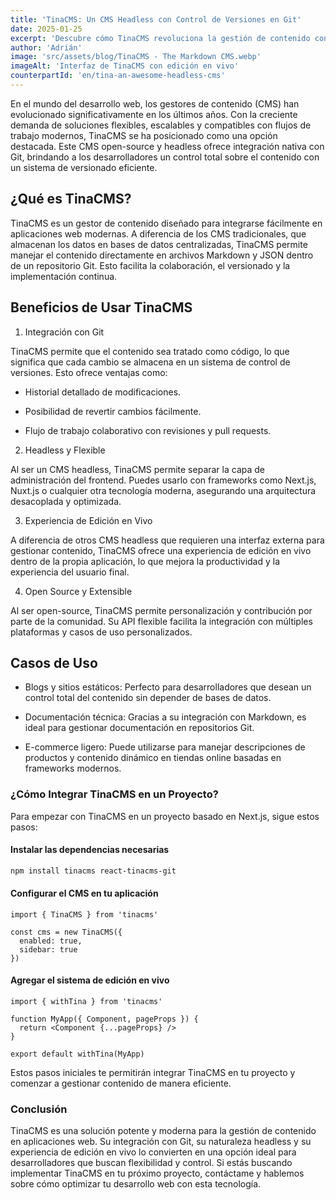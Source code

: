 ```yaml
---
title: 'TinaCMS: Un CMS Headless con Control de Versiones en Git'
date: 2025-01-25
excerpt: 'Descubre cómo TinaCMS revoluciona la gestión de contenido con su enfoque headless, integración con Git y control de versiones.'
author: 'Adrián'
image: 'src/assets/blog/TinaCMS - The Markdown CMS.webp'
imageAlt: 'Interfaz de TinaCMS con edición en vivo'
counterpartId: 'en/tina-an-awesome-headless-cms'
---
```


En el mundo del desarrollo web, los gestores de contenido (CMS) han evolucionado significativamente en los últimos años. Con la creciente demanda de soluciones flexibles, escalables y compatibles con flujos de trabajo modernos, TinaCMS se ha posicionado como una opción destacada. Este CMS open-source y headless ofrece integración nativa con Git, brindando a los desarrolladores un control total sobre el contenido con un sistema de versionado eficiente.

## ¿Qué es TinaCMS?

TinaCMS es un gestor de contenido diseñado para integrarse fácilmente en aplicaciones web modernas. A diferencia de los CMS tradicionales, que almacenan los datos en bases de datos centralizadas, TinaCMS permite manejar el contenido directamente en archivos Markdown y JSON dentro de un repositorio Git. Esto facilita la colaboración, el versionado y la implementación continua.

## Beneficios de Usar TinaCMS

1. Integración con Git

TinaCMS permite que el contenido sea tratado como código, lo que significa que cada cambio se almacena en un sistema de control de versiones. Esto ofrece ventajas como:

- Historial detallado de modificaciones.

- Posibilidad de revertir cambios fácilmente.

- Flujo de trabajo colaborativo con revisiones y pull requests.

2. Headless y Flexible

Al ser un CMS headless, TinaCMS permite separar la capa de administración del frontend. Puedes usarlo con frameworks como Next.js, Nuxt.js o cualquier otra tecnología moderna, asegurando una arquitectura desacoplada y optimizada.

3. Experiencia de Edición en Vivo

A diferencia de otros CMS headless que requieren una interfaz externa para gestionar contenido, TinaCMS ofrece una experiencia de edición en vivo dentro de la propia aplicación, lo que mejora la productividad y la experiencia del usuario final.

4. Open Source y Extensible

Al ser open-source, TinaCMS permite personalización y contribución por parte de la comunidad. Su API flexible facilita la integración con múltiples plataformas y casos de uso personalizados.

## Casos de Uso

- Blogs y sitios estáticos: Perfecto para desarrolladores que desean un control total del contenido sin depender de bases de datos.

- Documentación técnica: Gracias a su integración con Markdown, es ideal para gestionar documentación en repositorios Git.

- E-commerce ligero: Puede utilizarse para manejar descripciones de productos y contenido dinámico en tiendas online basadas en frameworks modernos.

### ¿Cómo Integrar TinaCMS en un Proyecto?

Para empezar con TinaCMS en un proyecto basado en Next.js, sigue estos pasos:

#### Instalar las dependencias necesarias

```sh
npm install tinacms react-tinacms-git
```

#### Configurar el CMS en tu aplicación

```tsx
import { TinaCMS } from 'tinacms'

const cms = new TinaCMS({
  enabled: true,
  sidebar: true
})
```

#### Agregar el sistema de edición en vivo

```tsx
import { withTina } from 'tinacms'

function MyApp({ Component, pageProps }) {
  return <Component {...pageProps} />
}

export default withTina(MyApp)
```

Estos pasos iniciales te permitirán integrar TinaCMS en tu proyecto y comenzar a gestionar contenido de manera eficiente.

### Conclusión

TinaCMS es una solución potente y moderna para la gestión de contenido en aplicaciones web. Su integración con Git, su naturaleza headless y su experiencia de edición en vivo lo convierten en una opción ideal para desarrolladores que buscan flexibilidad y control. Si estás buscando implementar TinaCMS en tu próximo proyecto, contáctame y hablemos sobre cómo optimizar tu desarrollo web con esta tecnología.

